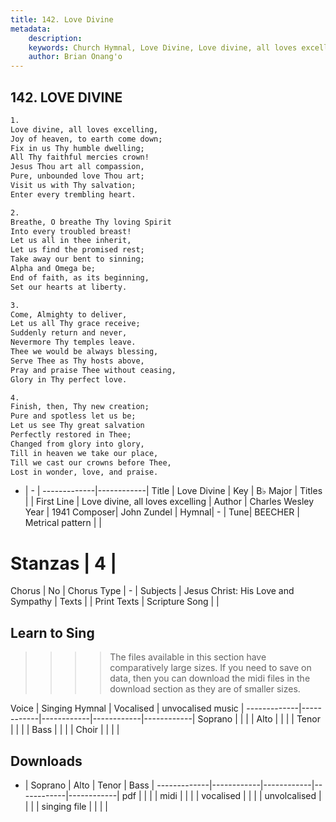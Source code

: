 ```yaml
---
title: 142. Love Divine
metadata:
    description: 
    keywords: Church Hymnal, Love Divine, Love divine, all loves excelling, 
    author: Brian Onang'o
---
```



## 142. LOVE DIVINE

```txt
1.
Love divine, all loves excelling, 
Joy of heaven, to earth come down; 
Fix in us Thy humble dwelling; 
All Thy faithful mercies crown! 
Jesus Thou art all compassion, 
Pure, unbounded love Thou art; 
Visit us with Thy salvation; 
Enter every trembling heart. 

2.
Breathe, O breathe Thy loving Spirit 
Into every troubled breast! 
Let us all in thee inherit, 
Let us find the promised rest; 
Take away our bent to sinning; 
Alpha and Omega be; 
End of faith, as its beginning, 
Set our hearts at liberty. 

3.
Come, Almighty to deliver, 
Let us all Thy grace receive; 
Suddenly return and never, 
Nevermore Thy temples leave. 
Thee we would be always blessing, 
Serve Thee as Thy hosts above, 
Pray and praise Thee without ceasing, 
Glory in Thy perfect love. 

4.
Finish, then, Thy new creation; 
Pure and spotless let us be; 
Let us see Thy great salvation 
Perfectly restored in Thee; 
Changed from glory into glory, 
Till in heaven we take our place, 
Till we cast our crowns before Thee, 
Lost in wonder, love, and praise.

```

- |   -  |
-------------|------------|
Title | Love Divine |
Key | B♭ Major |
Titles |  |
First Line | Love divine, all loves excelling |
Author | Charles Wesley
Year | 1941
Composer| John Zundel |
Hymnal|  - |
Tune| BEECHER |
Metrical pattern | |
# Stanzas | 4 |
Chorus | No |
Chorus Type | - |
Subjects | Jesus Christ: His Love and Sympathy |
Texts |  |
Print Texts | 
Scripture Song |  |
  
## Learn to Sing

>>>> The files available in this section have comparatively large sizes. If you need to save on data, then you can download the midi files in the download section as they are of smaller sizes.

Voice |  Singing Hymnal | Vocalised | unvocalised music |
-------------|------------|------------|------------|------------|
Soprano | | | |
Alto | | | |
Tenor | | | |
Bass | | | |
Choir | | | |

## Downloads

- |  Soprano | Alto | Tenor | Bass |
-------------|------------|------------|------------|------------|
pdf | | | |
midi | | | |
vocalised | | | |
unvolcalised | | | |
singing file | | | |
  